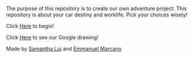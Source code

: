 The purpose of this repository is to create our own adventure project. This repository is about your car destiny and worklife. Pick your choices wisely!

Click [Here](https://github.com/samanthal4752/car-destiny/blob/master/car-destiny.md) to begin!  

Click [Here](https://docs.google.com/drawings/d/1Un2aYpdBydbQgefLYYcVBzw-3a734C9dI2hULbr0ips/edit?usp=sharing) to see our Google drawing!

Made by [Samantha Lui](https://github.com/samanthal4752) and [Emmanuel Marcano](https://github.com/emmanuelm8410)